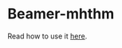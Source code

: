 # Beamer-mhthm
Read how to use it [here](https://github.com/harisont/Beamer-mhthm/blob/master/how-to.pdf).
